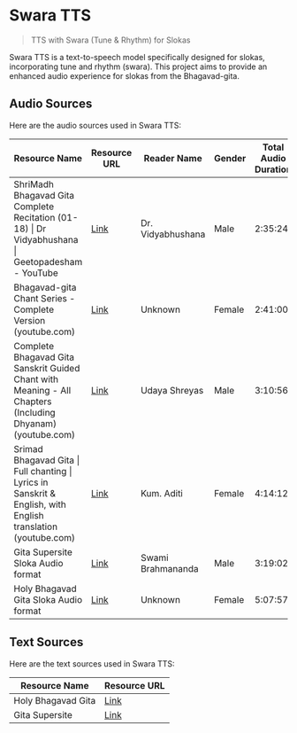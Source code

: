 # Swara TTS

> TTS with Swara (Tune & Rhythm) for Slokas

Swara TTS is a text-to-speech model specifically designed for slokas, incorporating tune and rhythm (swara). This project aims to provide an enhanced audio experience for slokas from the Bhagavad-gita.

## Audio Sources

Here are the audio sources used in Swara TTS:

| Resource Name                                                                                                 | Resource URL                                                                          | Reader Name       | Gender | Total Audio Duration |
| ------------------------------------------------------------------------------------------------------------- | ------------------------------------------------------------------------------------- | ----------------- | ------ | -------------------- |
| ShriMadh Bhagavad Gita Complete Recitation (01-18) \| Dr Vidyabhushana \| Geetopadesham - YouTube             | [Link](https://www.youtube.com/watch?v=tZxnilHN8EE&ab_channel=GaanasampadaDevotional) | Dr. Vidyabhushana | Male   | 2:35:24              |
| Bhagavad-gita Chant Series - Complete Version (youtube.com)                                                   | [Link](https://www.youtube.com/watch?v=E53GuZ8NFQw&ab_channel=BrajaBeats)             | Unknown           | Female | 2:41:00              |
| Complete Bhagavad Gita Sanskrit Guided Chant with Meaning - All Chapters (Including Dhyanam) (youtube.com)    | [Link](https://www.youtube.com/watch?v=WITUOwi3EYk)                                   | Udaya Shreyas     | Male   | 3:10:56              |
| Srimad Bhagavad Gita \| Full chanting \| Lyrics in Sanskrit & English, with English translation (youtube.com) | [Link](https://www.youtube.com/watch?v=C5UHgA9C3kw)                                   | Kum. Aditi        | Female | 4:14:12              |
| Gita Supersite Sloka Audio format                                                                             | [Link](https://www.gitasupersite.iitk.ac.in/)                                         | Swami Brahmananda | Male   | 3:19:02              |
| Holy Bhagavad Gita Sloka Audio format                                                                         | [Link](https://www.holy-bhagavad-gita.org/)                                           | Unknown           | Female | 5:07:57              |

## Text Sources

Here are the text sources used in Swara TTS:

| Resource Name      | Resource URL                                        |
| ------------------ | --------------------------------------------------- |
| Holy Bhagavad Gita | [Link](https://www.holy-bhagavad-gita.org/)         |
| Gita Supersite     | [Link](https://www.gitasupersite.iitk.ac.in/srimad) |
